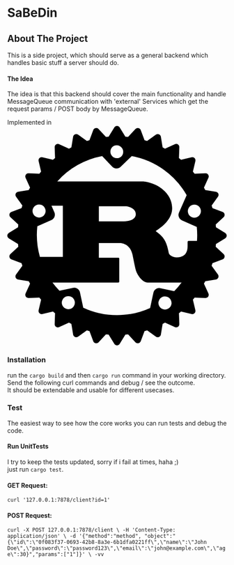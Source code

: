 # SaBeDin
## About The Project
This is a side project, which should serve as a general backend which handles
basic stuff a server should do.
#### The Idea
The idea is that this backend should cover the main functionality and handle MessageQueue communication with 'external'
Services which get the request params / POST body by MessageQueue. 

Implemented in \
<svg role="img" viewBox="0 0 24 24" xmlns="http://www.w3.org/2000/svg"><title>Rust</title><path d="M23.8346 11.7033l-1.0073-.6236a13.7268 13.7268 0 00-.0283-.2936l.8656-.8069a.3483.3483 0 00-.1154-.578l-1.1066-.414a8.4958 8.4958 0 00-.087-.2856l.6904-.9587a.3462.3462 0 00-.2257-.5446l-1.1663-.1894a9.3574 9.3574 0 00-.1407-.2622l.49-1.0761a.3437.3437 0 00-.0274-.3361.3486.3486 0 00-.3006-.154l-1.1845.0416a6.7444 6.7444 0 00-.1873-.2268l.2723-1.153a.3472.3472 0 00-.417-.4172l-1.1532.2724a14.0183 14.0183 0 00-.2278-.1873l.0415-1.1845a.3442.3442 0 00-.49-.328l-1.076.491c-.0872-.0476-.1742-.0952-.2623-.1407l-.1903-1.1673A.3483.3483 0 0016.256.955l-.9597.6905a8.4867 8.4867 0 00-.2855-.086l-.414-1.1066a.3483.3483 0 00-.5781-.1154l-.8069.8666a9.2936 9.2936 0 00-.2936-.0284L12.2946.1683a.3462.3462 0 00-.5892 0l-.6236 1.0073a13.7383 13.7383 0 00-.2936.0284L9.9803.3374a.3462.3462 0 00-.578.1154l-.4141 1.1065c-.0962.0274-.1903.0567-.2855.086L7.744.955a.3483.3483 0 00-.5447.2258L7.009 2.348a9.3574 9.3574 0 00-.2622.1407l-1.0762-.491a.3462.3462 0 00-.49.328l.0416 1.1845a7.9826 7.9826 0 00-.2278.1873L3.8413 3.425a.3472.3472 0 00-.4171.4171l.2713 1.1531c-.0628.075-.1255.1509-.1863.2268l-1.1845-.0415a.3462.3462 0 00-.328.49l.491 1.0761a9.167 9.167 0 00-.1407.2622l-1.1662.1894a.3483.3483 0 00-.2258.5446l.6904.9587a13.303 13.303 0 00-.087.2855l-1.1065.414a.3483.3483 0 00-.1155.5781l.8656.807a9.2936 9.2936 0 00-.0283.2935l-1.0073.6236a.3442.3442 0 000 .5892l1.0073.6236c.008.0982.0182.1964.0283.2936l-.8656.8079a.3462.3462 0 00.1155.578l1.1065.4141c.0273.0962.0567.1914.087.2855l-.6904.9587a.3452.3452 0 00.2268.5447l1.1662.1893c.0456.088.0922.1751.1408.2622l-.491 1.0762a.3462.3462 0 00.328.49l1.1834-.0415c.0618.0769.1235.1528.1873.2277l-.2713 1.1541a.3462.3462 0 00.4171.4161l1.153-.2713c.075.0638.151.1255.2279.1863l-.0415 1.1845a.3442.3442 0 00.49.327l1.0761-.49c.087.0486.1741.0951.2622.1407l.1903 1.1662a.3483.3483 0 00.5447.2268l.9587-.6904a9.299 9.299 0 00.2855.087l.414 1.1066a.3452.3452 0 00.5781.1154l.8079-.8656c.0972.0111.1954.0203.2936.0294l.6236 1.0073a.3472.3472 0 00.5892 0l.6236-1.0073c.0982-.0091.1964-.0183.2936-.0294l.8069.8656a.3483.3483 0 00.578-.1154l.4141-1.1066a8.4626 8.4626 0 00.2855-.087l.9587.6904a.3452.3452 0 00.5447-.2268l.1903-1.1662c.088-.0456.1751-.0931.2622-.1407l1.0762.49a.3472.3472 0 00.49-.327l-.0415-1.1845a6.7267 6.7267 0 00.2267-.1863l1.1531.2713a.3472.3472 0 00.4171-.416l-.2713-1.1542c.0628-.0749.1255-.1508.1863-.2278l1.1845.0415a.3442.3442 0 00.328-.49l-.49-1.076c.0475-.0872.0951-.1742.1407-.2623l1.1662-.1893a.3483.3483 0 00.2258-.5447l-.6904-.9587.087-.2855 1.1066-.414a.3462.3462 0 00.1154-.5781l-.8656-.8079c.0101-.0972.0202-.1954.0283-.2936l1.0073-.6236a.3442.3442 0 000-.5892zm-6.7413 8.3551a.7138.7138 0 01.2986-1.396.714.714 0 11-.2997 1.396zm-.3422-2.3142a.649.649 0 00-.7715.5l-.3573 1.6685c-1.1035.501-2.3285.7795-3.6193.7795a8.7368 8.7368 0 01-3.6951-.814l-.3574-1.6684a.648.648 0 00-.7714-.499l-1.473.3158a8.7216 8.7216 0 01-.7613-.898h7.1676c.081 0 .1356-.0141.1356-.088v-2.536c0-.074-.0536-.0881-.1356-.0881h-2.0966v-1.6077h2.2677c.2065 0 1.1065.0587 1.394 1.2088.0901.3533.2875 1.5044.4232 1.8729.1346.413.6833 1.2381 1.2685 1.2381h3.5716a.7492.7492 0 00.1296-.0131 8.7874 8.7874 0 01-.8119.9526zM6.8369 20.024a.714.714 0 11-.2997-1.396.714.714 0 01.2997 1.396zM4.1177 8.9972a.7137.7137 0 11-1.304.5791.7137.7137 0 011.304-.579zm-.8352 1.9813l1.5347-.6824a.65.65 0 00.33-.8585l-.3158-.7147h1.2432v5.6025H3.5669a8.7753 8.7753 0 01-.2834-3.348zm6.7343-.5437V8.7836h2.9601c.153 0 1.0792.1772 1.0792.8697 0 .575-.7107.7815-1.2948.7815zm10.7574 1.4862c0 .2187-.008.4363-.0243.651h-.9c-.09 0-.1265.0586-.1265.1477v.413c0 .973-.5487 1.1846-1.0296 1.2382-.4576.0517-.9648-.1913-1.0275-.4717-.2704-1.5186-.7198-1.8436-1.4305-2.4034.8817-.5599 1.799-1.386 1.799-2.4915 0-1.1936-.819-1.9458-1.3769-2.3153-.7825-.5163-1.6491-.6195-1.883-.6195H5.4682a8.7651 8.7651 0 014.907-2.7699l1.0974 1.151a.648.648 0 00.9182.0213l1.227-1.1743a8.7753 8.7753 0 016.0044 4.2762l-.8403 1.8982a.652.652 0 00.33.8585l1.6178.7188c.0283.2875.0425.577.0425.8717zm-9.3006-9.5993a.7128.7128 0 11.984 1.0316.7137.7137 0 01-.984-1.0316zm8.3389 6.71a.7107.7107 0 01.9395-.3625.7137.7137 0 11-.9405.3635z"/></svg>


### Installation
run the `cargo build` and then `cargo run` command in your working directory.
Send the following curl commands and debug / see the outcome.\
It should be extendable and usable for different usecases.


### Test
The easiest way to see how the core works you can run tests and debug the code.

#### Run UnitTests
I try to keep the tests updated, sorry if i fail at times, haha ;) \
just run `cargo test`.

#### GET Request:
`curl '127.0.0.1:7878/client?id=1'`

#### POST Request:
`curl -X POST 127.0.0.1:7878/client \
-H 'Content-Type: application/json' \
-d '{"method":"method", "object":"{\"id\":\"0f083f37-0693-42b8-8a3e-6b1dfa0221ff\",\"name\":\"John Doe\",\"password\":\"password123\",\"email\":\"john@example.com\",\"age\":30}","params":["1"]}' \
-vv`

